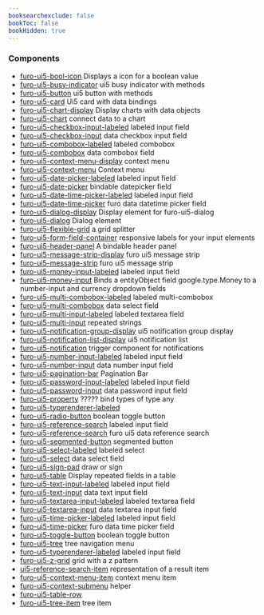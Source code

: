 ```yaml
---
booksearchexclude: false
bookToc: false
bookHidden: true
---
```


### Components

- [furo-ui5-bool-icon](furo-ui5-bool-icon.md) Displays a icon for a boolean value
- [furo-ui5-busy-indicator](furo-ui5-busy-indicator.md) ui5 busy indicator with methods
- [furo-ui5-button](furo-ui5-button.md) ui5 button with methods
- [furo-ui5-card](furo-ui5-card.md) Ui5 card with data bindings
- [furo-ui5-chart-display](furo-ui5-chart-display.md) Display charts with data objects
- [furo-ui5-chart](furo-ui5-chart.md) connect data to a chart
- [furo-ui5-checkbox-input-labeled](furo-ui5-checkbox-input-labeled.md) labeled input field
- [furo-ui5-checkbox-input](furo-ui5-checkbox-input.md) data checkbox input field
- [furo-ui5-combobox-labeled](furo-ui5-combobox-labeled.md) labeled combobox
- [furo-ui5-combobox](furo-ui5-combobox.md) data combobox field
- [furo-ui5-context-menu-display](furo-ui5-context-menu-display.md) context menu
- [furo-ui5-context-menu](furo-ui5-context-menu.md) Context menu
- [furo-ui5-date-picker-labeled](furo-ui5-date-picker-labeled.md) labeled input field
- [furo-ui5-date-picker](furo-ui5-date-picker.md) bindable datepicker field
- [furo-ui5-date-time-picker-labeled](furo-ui5-date-time-picker-labeled.md) labeled input field
- [furo-ui5-date-time-picker](furo-ui5-date-time-picker.md) furo data datetime picker field
- [furo-ui5-dialog-display](furo-ui5-dialog-display.md) Display element for furo-ui5-dialog
- [furo-ui5-dialog](furo-ui5-dialog.md) Dialog element
- [furo-ui5-flexible-grid](furo-ui5-flexible-grid.md) a grid splitter
- [furo-ui5-form-field-container](furo-ui5-form-field-container.md) responsive labels for your input elements
- [furo-ui5-header-panel](furo-ui5-header-panel.md) A bindable header panel
- [furo-ui5-message-strip-display](furo-ui5-message-strip-display.md) furo ui5 message strip
- [furo-ui5-message-strip](furo-ui5-message-strip.md) furo ui5 message strip
- [furo-ui5-money-input-labeled](furo-ui5-money-input-labeled.md) labeled input field
- [furo-ui5-money-input](furo-ui5-money-input.md) Binds a entityObject field google.type.Money to a number-input and currency dropdown fields
- [furo-ui5-multi-combobox-labeled](furo-ui5-multi-combobox-labeled.md) labeled multi-combobox
- [furo-ui5-multi-combobox](furo-ui5-multi-combobox.md) data select field
- [furo-ui5-multi-input-labeled](furo-ui5-multi-input-labeled.md) labeled textarea field
- [furo-ui5-multi-input](furo-ui5-multi-input.md) repeated strings
- [furo-ui5-notification-group-display](furo-ui5-notification-group-display.md) ui5 notification group display
- [furo-ui5-notification-list-display](furo-ui5-notification-list-display.md) ui5 notification list
- [furo-ui5-notification](furo-ui5-notification.md) trigger component for notifications
- [furo-ui5-number-input-labeled](furo-ui5-number-input-labeled.md) labeled input field
- [furo-ui5-number-input](furo-ui5-number-input.md) data number input field
- [furo-ui5-pagination-bar](furo-ui5-pagination-bar.md) Pagination Bar
- [furo-ui5-password-input-labeled](furo-ui5-password-input-labeled.md) labeled input field
- [furo-ui5-password-input](furo-ui5-password-input.md) data password input field
- [furo-ui5-property](furo-ui5-property.md) ????? bind types of type any
- [furo-ui5-typerenderer-labeled](furo-ui5-typerenderer-labeled.md) 
- [furo-ui5-radio-button](furo-ui5-radio-button.md) boolean toggle button
- [furo-ui5-reference-search](furo-ui5-reference-search.md) labeled input field
- [furo-ui5-reference-search](furo-ui5-reference-search.md) furo ui5 data reference search
- [furo-ui5-segmented-button](furo-ui5-segmented-button.md) segmented button
- [furo-ui5-select-labeled](furo-ui5-select-labeled.md) labeled select
- [furo-ui5-select](furo-ui5-select.md) data select field
- [furo-ui5-sign-pad](furo-ui5-sign-pad.md) draw or sign
- [furo-ui5-table](furo-ui5-table.md) Display repeated fields in a table
- [furo-ui5-text-input-labeled](furo-ui5-text-input-labeled.md) labeled input field
- [furo-ui5-text-input](furo-ui5-text-input.md) data text input field
- [furo-ui5-textarea-input-labeled](furo-ui5-textarea-input-labeled.md) labeled textarea field
- [furo-ui5-textarea-input](furo-ui5-textarea-input.md) data textarea input field
- [furo-ui5-time-picker-labeled](furo-ui5-time-picker-labeled.md) labeled input field
- [furo-ui5-time-picker](furo-ui5-time-picker.md) furo data time picker field
- [furo-ui5-toggle-button](furo-ui5-toggle-button.md) boolean toggle button
- [furo-ui5-tree](furo-ui5-tree.md) tree navigation menu
- [furo-ui5-typerenderer-labeled](furo-ui5-typerenderer-labeled.md) labeled input field
- [furo-ui5-z-grid](furo-ui5-z-grid.md) grid with a z pattern
- [ui5-reference-search-item](ui5-reference-search-item.md) representation of a result item
- [furo-ui5-context-menu-item](furo-ui5-context-menu-item.md) context menu item
- [furo-ui5-context-submenu](furo-ui5-context-submenu.md) helper
- [furo-ui5-table-row](furo-ui5-table-row.md) 
- [furo-ui5-tree-item](furo-ui5-tree-item.md) tree item
